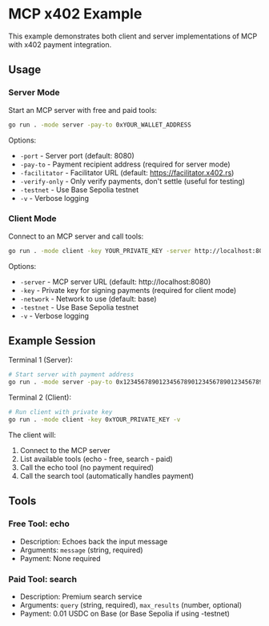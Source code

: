 # MCP x402 Example

This example demonstrates both client and server implementations of MCP with x402 payment integration.

## Usage

### Server Mode

Start an MCP server with free and paid tools:

```bash
go run . -mode server -pay-to 0xYOUR_WALLET_ADDRESS
```

Options:
- `-port` - Server port (default: 8080)
- `-pay-to` - Payment recipient address (required for server mode)
- `-facilitator` - Facilitator URL (default: https://facilitator.x402.rs)
- `-verify-only` - Only verify payments, don't settle (useful for testing)
- `-testnet` - Use Base Sepolia testnet
- `-v` - Verbose logging

### Client Mode

Connect to an MCP server and call tools:

```bash
go run . -mode client -key YOUR_PRIVATE_KEY -server http://localhost:8080
```

Options:
- `-server` - MCP server URL (default: http://localhost:8080)
- `-key` - Private key for signing payments (required for client mode)
- `-network` - Network to use (default: base)
- `-testnet` - Use Base Sepolia testnet
- `-v` - Verbose logging

## Example Session

Terminal 1 (Server):
```bash
# Start server with payment address
go run . -mode server -pay-to 0x1234567890123456789012345678901234567890 -v
```

Terminal 2 (Client):
```bash
# Run client with private key
go run . -mode client -key 0xYOUR_PRIVATE_KEY -v
```

The client will:
1. Connect to the MCP server
2. List available tools (echo - free, search - paid)
3. Call the echo tool (no payment required)
4. Call the search tool (automatically handles payment)

## Tools

### Free Tool: echo
- Description: Echoes back the input message
- Arguments: `message` (string, required)
- Payment: None required

### Paid Tool: search
- Description: Premium search service
- Arguments: `query` (string, required), `max_results` (number, optional)
- Payment: 0.01 USDC on Base (or Base Sepolia if using -testnet)
